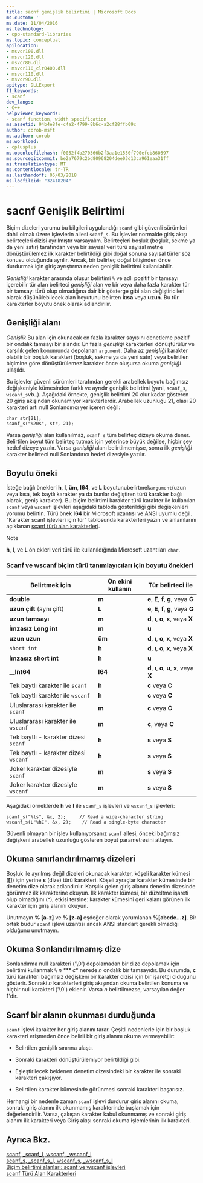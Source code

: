 ```yaml
---
title: sacnf genişlik belirtimi | Microsoft Docs
ms.custom: ''
ms.date: 11/04/2016
ms.technology:
- cpp-standard-libraries
ms.topic: conceptual
apilocation:
- msvcr100.dll
- msvcr120.dll
- msvcr80.dll
- msvcr110_clr0400.dll
- msvcr110.dll
- msvcr90.dll
apitype: DLLExport
f1_keywords:
- scanf
dev_langs:
- C++
helpviewer_keywords:
- scanf function, width specification
ms.assetid: 94b4e8fe-c4a2-4799-8b6c-a2cf28ffb09c
author: corob-msft
ms.author: corob
ms.workload:
- cplusplus
ms.openlocfilehash: f0052f4b270366b2f3aa1e1550f790efcb860597
ms.sourcegitcommit: be2a7679c2bd80968204dee03d13ca961eaa31ff
ms.translationtype: MT
ms.contentlocale: tr-TR
ms.lasthandoff: 05/03/2018
ms.locfileid: "32418204"
---
```

# <a name="scanf-width-specification"></a>sacnf Genişlik Belirtimi
Biçim dizeleri yorumu bu bilgileri uygulandığı `scanf` gibi güvenli sürümleri dahil olmak üzere işlevlerin ailesi `scanf_s`. Bu İşlevler normalde giriş akışı belirteçleri dizisi ayrılmıştır varsayalım. Belirteçleri boşluk (boşluk, sekme ya da yeni satır) tarafından veya bir sayısal veri türü sayısal metne dönüştürülemez ilk karakter belirtildiği gibi doğal sonuna sayısal türler söz konusu olduğunda ayrılır. Ancak, bir belirteç doğal bitişinden önce durdurmak için giriş ayrıştırma neden genişlik belirtimi kullanılabilir.  
  
 *Genişliği* karakter arasında oluşur belirtimi `%` ve adlı pozitif bir tamsayı içerebilir tür alan belirteci *genişliği* alan ve bir veya daha fazla karakter tür bir tamsayı türü olup olmadığına dair bir gösterge gibi alan değiştiricileri olarak düşünülebilecek alan boyutunu belirten **kısa** veya **uzun**. Bu tür karakterler boyutu önek olarak adlandırılır.  
  
## <a name="the-width-field"></a>Genişliği alanı  
 *Genişlik* Bu alan için okunacak en fazla karakter sayısını denetleme pozitif bir ondalık tamsayı bir alandır. En fazla *genişliği* karakterleri dönüştürülür ve karşılık gelen konumunda depolanan `argument`. Daha az *genişliği* karakter olabilir bir boşluk karakteri (boşluk, sekme ya da yeni satır) veya belirtilen biçimine göre dönüştürülemez karakter önce oluşursa okuma *genişliği* ulaşıldı.  
  
 Bu işlevler güvenli sürümleri tarafından gerekli arabellek boyutu bağımsız değişkeniyle kümesinden farklı ve ayrıdır genişlik belirtimi (yani, `scanf_s`, `wscanf_s`vb..). Aşağıdaki örnekte, genişlik belirtimi 20 olur kadar gösteren 20 giriş akışından okunamıyor karakterlerdir. Arabellek uzunluğu 21, olası 20 karakteri artı null Sonlandırıcı yer içeren değil:  
  
```  
char str[21];  
scanf_s("%20s", str, 21);  
```  
  
 Varsa *genişliği* alan kullanılmaz, `scanf_s` tüm belirteç dizeye okuma dener. Belirtilen boyut tüm belirteç tutmak için yeterince büyük değilse, hiçbir şey hedef dizeye yazılır. Varsa *genişliği* alanı belirtilmemişse, sonra ilk *genişliği* karakter belirteci null Sonlandırıcı hedef dizesiyle yazılır.  
  
## <a name="the-size-prefix"></a>Boyutu öneki  
 İsteğe bağlı önekleri **h**, **l**, **üm**, **I64**, ve **L** boyutunubelirtmek`argument`(uzun veya kısa, tek baytlı karakter ya da bunlar değiştiren türü karakter bağlı olarak, geniş karakter). Bu biçim belirtimi karakter türü karakter ile kullanılan `scanf` veya `wscanf` işlevleri aşağıdaki tabloda gösterildiği gibi değişkenleri yorumu belirtin. Türü önek **I64** bir Microsoft uzantısı ve ANSI uyumlu değil. "Karakter scanf işlevleri için tür" tablosunda karakterleri yazın ve anlamlarını açıklanan [scanf türü alan karakterleri](../c-runtime-library/scanf-type-field-characters.md).  
  
> [!NOTE]
>  **h**, **l**, ve **L** ön ekleri veri türü ile kullanıldığında Microsoft uzantıları `char`.  
  
### <a name="size-prefixes-for-scanf-and-wscanf-format-type-specifiers"></a>Scanf ve wscanf biçim türü tanımlayıcıları için boyutu önekleri  
  
|Belirtmek için|Ön ekini kullanın|Tür belirteci ile|  
|----------------|----------------|-------------------------|  
|**double**|**m**|**e**, **E**, **f**, **g**, veya **G**|  
|**uzun çift** (aynı çift)|**L**|**e**, **E**, **f**, **g**, veya **G**|  
|**uzun tamsayı**|**m**|**d**, **ı**, **o**, **x**, veya **X**|  
|**İmzasız Long int**|**m**|**u**|  
|**uzun uzun**|**üm**|**d**, **ı**, **o**, **x**, veya **X**|  
|`short int`|**h**|**d**, **ı**, **o**, **x**, veya **X**|  
|**İmzasız short int**|**h**|**u**|  
|__**Int64**|**I64**|**d**, **ı**, **o**, **u**, **x**, veya **X**|  
|Tek baytlı karakter ile `scanf`|**h**|**c** veya **C**|  
|Tek baytlı karakter ile `wscanf`|**h**|**c** veya **C**|  
|Uluslararası karakter ile `scanf`|**m**|**c** veya **C**|  
|Uluslararası karakter ile `wscanf`|**m**|**c**, veya **C**|  
|Tek baytlı - karakter dizesi `scanf`|**h**|**s** veya **S**|  
|Tek baytlı - karakter dizesi `wscanf`|**h**|**s** veya **S**|  
|Joker karakter dizesiyle `scanf`|**m**|**s** veya **S**|  
|Joker karakter dizesiyle `wscanf`|**m**|**s** veya **S**|  
  
 Aşağıdaki örneklerde **h** ve **l** ile `scanf_s` işlevleri ve `wscanf_s` işlevleri:  
  
```  
scanf_s("%ls", &x, 2);     // Read a wide-character string  
wscanf_s(L"%hC", &x, 2);    // Read a single-byte character  
```  
  
 Güvenli olmayan bir işlev kullanıyorsanız `scanf` ailesi, önceki bağımsız değişkeni arabellek uzunluğu gösteren boyut parametresini atlayın.  
  
## <a name="reading-undelimited-strings"></a>Okuma sınırlandırılmamış dizeleri  
 Boşluk ile ayrılmış değil dizeleri okunacak karakter, köşeli karakter kümesi (**[]**) için yerine **s** (dize) türü karakteri. Köşeli ayraçlar karakter kümesinde bir denetim dize olarak adlandırılır. Karşılık gelen giriş alanını denetim dizesinde görünmez ilk karakterine okuyun. İlk karakter kümesi, bir düzeltme işareti olup olmadığını (**^**), etkisi tersine: karakter kümesini geri kalanı görünen ilk karakter için giriş alanını okuyun.  
  
 Unutmayın **% [a-z]** ve **% [z-a]** eşdeğer olarak yorumlanan **%[abcde...z]**. Bir ortak budur `scanf` işlevi uzantısı ancak ANSI standart gerekli olmadığı olduğunu unutmayın.  
  
## <a name="reading-unterminated-strings"></a>Okuma Sonlandırılmamış dize  
 Sonlandırma null karakteri ('\0') depolamadan bir dize depolamak için belirtimi kullanmak `%` *n *** c** nerede *n* ondalık bir tamsayıdır. Bu durumda, **c** türü karakteri bağımsız değişkeni bir karakter dizisi için bir işaretçi olduğunu gösterir. Sonraki *n* karakterleri giriş akışından okuma belirtilen konuma ve hiçbir null karakteri ('\0') eklenir. Varsa *n* belirtilmezse, varsayılan değer 1'dir.  
  
## <a name="when-scanf-stops-reading-a-field"></a>Scanf bir alanın okunması durduğunda  
 `scanf` İşlevi karakter her giriş alanını tarar. Çeşitli nedenlerle için bir boşluk karakteri erişmeden önce belirli bir giriş alanını okuma vermeyebilir:  
  
-   Belirtilen genişlik sınırına ulaştı.  
  
-   Sonraki karakteri dönüştürülemiyor belirtildiği gibi.  
  
-   Eşleştirilecek beklenen denetim dizesindeki bir karakter ile sonraki karakteri çakışıyor.  
  
-   Belirtilen karakter kümesinde görünmesi sonraki karakteri başarısız.  
  
 Herhangi bir nedenle zaman `scanf` işlevi durdurur giriş alanını okuma, sonraki giriş alanını ilk okunmamış karakterinde başlamak için değerlendirilir. Varsa, çakışan karakter kabul okunmamış ve sonraki giriş alanını ilk karakteri veya Giriş akışı sonraki okuma işlemlerinin ilk karakteri.  
  
## <a name="see-also"></a>Ayrıca Bkz.  
 [scanf, _scanf_l, wscanf, _wscanf_l](../c-runtime-library/reference/scanf-scanf-l-wscanf-wscanf-l.md)   
 [scanf_s, _scanf_s_l, wscanf_s, _wscanf_s_l](../c-runtime-library/reference/scanf-s-scanf-s-l-wscanf-s-wscanf-s-l.md)   
 [Biçim belirtimi alanları: scanf ve wscanf işlevleri](../c-runtime-library/format-specification-fields-scanf-and-wscanf-functions.md)   
 [scanf Türü Alan Karakterleri](../c-runtime-library/scanf-type-field-characters.md)